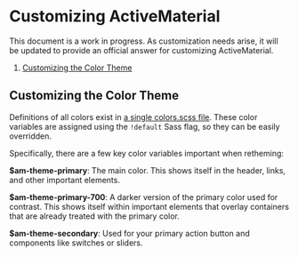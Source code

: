 # Customizing ActiveMaterial

This document is a work in progress. As customization needs arise, it
will be updated to provide an official answer for customizing ActiveMaterial.

1. [Customizing the Color Theme](#customizing-the-color-theme)

## Customizing the Color Theme

Definitions of all colors exist in
[a single colors.scss file](`../app/assets/stylesheets/active_material/values/colors.scss`). These
color variables are assigned using the `!default` Sass flag, so they
can be easily overridden.

Specifically, there are a few key color variables important when
retheming:

**$am-theme-primary**: The main color. This shows itself in the
  header, links, and other important elements.

**$am-theme-primary-700**: A darker version of the primary color used for
contrast. This shows itself within important elements that overlay
containers that are already treated with the primary color.

**$am-theme-secondary**: Used for your primary action button and
  components like switches or sliders.
